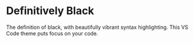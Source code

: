 # Definitively Black

The definition of black, with beautifully vibrant syntax highlighting. This VS Code theme puts focus on your code.